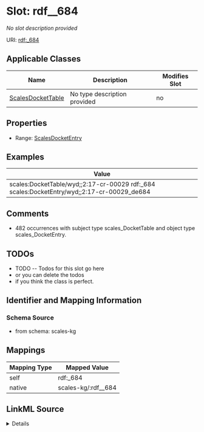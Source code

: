 

# Slot: rdf__684


_No slot description provided_





URI: [rdf:_684](http://www.w3.org/1999/02/22-rdf-syntax-ns#_684)



<!-- no inheritance hierarchy -->





## Applicable Classes

| Name | Description | Modifies Slot |
| --- | --- | --- |
| [ScalesDocketTable](../classes/ScalesDocketTable.md) | No type description provided |  no  |







## Properties

* Range: [ScalesDocketEntry](../classes/ScalesDocketEntry.md)






## Examples

| Value |
| --- |
| scales:DocketTable/wyd;;2:17-cr-00029 rdf:_684 scales:DocketEntry/wyd;;2:17-cr-00029_de684 |

## Comments

* 482 occurrences with subject type scales_DocketTable and object type scales_DocketEntry.

## TODOs

* TODO -- Todos for this slot go here
* or you can delete the todos
* if you think the class is perfect.

## Identifier and Mapping Information







### Schema Source


* from schema: scales-kg




## Mappings

| Mapping Type | Mapped Value |
| ---  | ---  |
| self | rdf:_684 |
| native | scales-kg/:rdf__684 |




## LinkML Source

<details>
```yaml
name: rdf__684
description: No slot description provided
todos:
- TODO -- Todos for this slot go here
- or you can delete the todos
- if you think the class is perfect.
comments:
- 482 occurrences with subject type scales_DocketTable and object type scales_DocketEntry.
examples:
- value: scales:DocketTable/wyd;;2:17-cr-00029 rdf:_684 scales:DocketEntry/wyd;;2:17-cr-00029_de684
from_schema: scales-kg
rank: 1000
slot_uri: rdf:_684
alias: rdf__684
domain_of:
- scales_DocketTable
range: scales_DocketEntry

```
</details>